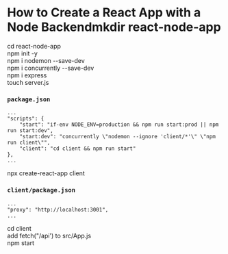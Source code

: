 # How to Create a React App with a Node Backendmkdir react-node-app

cd react-node-app\
npm init -y\
npm i nodemon --save-dev\
npm i concurrently --save-dev\
npm i express\
touch server.js

### `package.json`
```
...
"scripts": {
    "start": "if-env NODE_ENV=production && npm run start:prod || npm run start:dev",
    "start:dev": "concurrently \"nodemon --ignore 'client/*'\" \"npm run client\"",
    "client": "cd client && npm run start"
},
...
```

npx create-react-app client

### `client/package.json`
```
...
"proxy": "http://localhost:3001",
...
```

cd client\
add fetch("/api') to src/App.js\
npm start